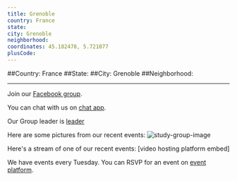 ```yaml
---
title: Grenoble
country: France
state: 
city: Grenoble
neighborhood: 
coordinates: 45.182478, 5.721077
plusCode:
---
```


##Country: France
##State: 
##City: Grenoble
##Neighborhood: 
*****
Join our [Facebook group](https://www.facebook.com/groups/free.code.camp.grenoble).

You can chat with us on [chat app]().

Our Group leader is [leader]()

Here are some pictures from our recent events:
![study-group-image]()

Here's a stream of one of our recent events:
[video hosting platform embed]

We have events every Tuesday. You can RSVP for an event on [event platform]().
